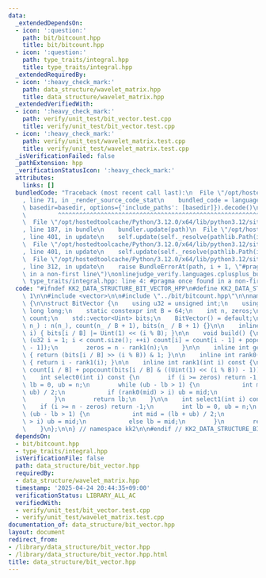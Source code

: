 ```yaml
---
data:
  _extendedDependsOn:
  - icon: ':question:'
    path: bit/bitcount.hpp
    title: bit/bitcount.hpp
  - icon: ':question:'
    path: type_traits/integral.hpp
    title: type_traits/integral.hpp
  _extendedRequiredBy:
  - icon: ':heavy_check_mark:'
    path: data_structure/wavelet_matrix.hpp
    title: data_structure/wavelet_matrix.hpp
  _extendedVerifiedWith:
  - icon: ':heavy_check_mark:'
    path: verify/unit_test/bit_vector.test.cpp
    title: verify/unit_test/bit_vector.test.cpp
  - icon: ':heavy_check_mark:'
    path: verify/unit_test/wavelet_matrix.test.cpp
    title: verify/unit_test/wavelet_matrix.test.cpp
  _isVerificationFailed: false
  _pathExtension: hpp
  _verificationStatusIcon: ':heavy_check_mark:'
  attributes:
    links: []
  bundledCode: "Traceback (most recent call last):\n  File \"/opt/hostedtoolcache/Python/3.12.0/x64/lib/python3.12/site-packages/onlinejudge_verify/documentation/build.py\"\
    , line 71, in _render_source_code_stat\n    bundled_code = language.bundle(stat.path,\
    \ basedir=basedir, options={'include_paths': [basedir]}).decode()\n          \
    \         ^^^^^^^^^^^^^^^^^^^^^^^^^^^^^^^^^^^^^^^^^^^^^^^^^^^^^^^^^^^^^^^^^^^^^^^^^^^^^^^^^\n\
    \  File \"/opt/hostedtoolcache/Python/3.12.0/x64/lib/python3.12/site-packages/onlinejudge_verify/languages/cplusplus.py\"\
    , line 187, in bundle\n    bundler.update(path)\n  File \"/opt/hostedtoolcache/Python/3.12.0/x64/lib/python3.12/site-packages/onlinejudge_verify/languages/cplusplus_bundle.py\"\
    , line 401, in update\n    self.update(self._resolve(pathlib.Path(included), included_from=path))\n\
    \  File \"/opt/hostedtoolcache/Python/3.12.0/x64/lib/python3.12/site-packages/onlinejudge_verify/languages/cplusplus_bundle.py\"\
    , line 401, in update\n    self.update(self._resolve(pathlib.Path(included), included_from=path))\n\
    \  File \"/opt/hostedtoolcache/Python/3.12.0/x64/lib/python3.12/site-packages/onlinejudge_verify/languages/cplusplus_bundle.py\"\
    , line 312, in update\n    raise BundleErrorAt(path, i + 1, \"#pragma once found\
    \ in a non-first line\")\nonlinejudge_verify.languages.cplusplus_bundle.BundleErrorAt:\
    \ type_traits/integral.hpp: line 4: #pragma once found in a non-first line\n"
  code: "#ifndef KK2_DATA_STRUCTURE_BIT_VECTOR_HPP\n#define KK2_DATA_STRUCTURE_BIT_VECTOR_HPP\
    \ 1\n\n#include <vector>\n\n#include \"../bit/bitcount.hpp\"\n\nnamespace kk2\
    \ {\n\nstruct BitVector {\n    using u32 = unsigned int;\n    using Uint = unsigned\
    \ long long;\n    static constexpr int B = 64;\n    int n, zeros;\n    std::vector<u32>\
    \ count;\n    std::vector<Uint> bits;\n    BitVector() = default;\n\n    BitVector(int\
    \ n_) : n(n_), count(n_ / B + 1), bits(n_ / B + 1) {}\n\n    inline void set(int\
    \ i) { bits[i / B] |= Uint(1) << (i % B); }\n\n    void build() {\n        for\
    \ (u32 i = 1; i < count.size(); ++i) count[i] = count[i - 1] + popcount(bits[i\
    \ - 1]);\n        zeros = n - rank1(n);\n    }\n\n    inline int get(int i) const\
    \ { return (bits[i / B] >> (i % B)) & 1; }\n\n    inline int rank0(int i) const\
    \ { return i - rank1(i); }\n\n    inline int rank1(int i) const {\n        return\
    \ count[i / B] + popcount(bits[i / B] & ((Uint(1) << (i % B)) - 1));\n    }\n\n\
    \    int select0(int i) const {\n        if (i >= zeros) return -1;\n        int\
    \ lb = 0, ub = n;\n        while (ub - lb > 1) {\n            int mid = (lb +\
    \ ub) / 2;\n            if (rank0(mid) > i) ub = mid;\n            else lb = mid;\n\
    \        }\n        return lb;\n    }\n\n    int select1(int i) const {\n    \
    \    if (i >= n - zeros) return -1;\n        int lb = 0, ub = n;\n        while\
    \ (ub - lb > 1) {\n            int mid = (lb + ub) / 2;\n            if (rank1(mid)\
    \ > i) ub = mid;\n            else lb = mid;\n        }\n        return lb;\n\
    \    }\n};\n\n} // namespace kk2\n\n#endif // KK2_DATA_STRUCTURE_BIT_VECTOR_HPP\n"
  dependsOn:
  - bit/bitcount.hpp
  - type_traits/integral.hpp
  isVerificationFile: false
  path: data_structure/bit_vector.hpp
  requiredBy:
  - data_structure/wavelet_matrix.hpp
  timestamp: '2025-04-24 20:44:35+09:00'
  verificationStatus: LIBRARY_ALL_AC
  verifiedWith:
  - verify/unit_test/bit_vector.test.cpp
  - verify/unit_test/wavelet_matrix.test.cpp
documentation_of: data_structure/bit_vector.hpp
layout: document
redirect_from:
- /library/data_structure/bit_vector.hpp
- /library/data_structure/bit_vector.hpp.html
title: data_structure/bit_vector.hpp
---
```

